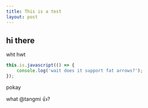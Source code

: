```yaml
---
title: This is a test
layout: post
---
```


## hi there

wht hwt

```js
this.is.javascript(() => {
	console.log('wait does it support fat arrows?');
});
```

pokay

what @tangmi :+1:?